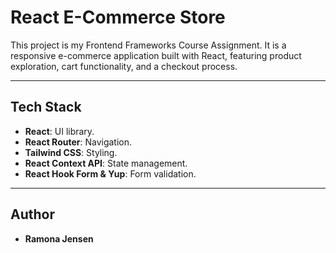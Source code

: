 # **React E-Commerce Store**

This project is my Frontend Frameworks Course Assignment. It is a responsive e-commerce application built with React, featuring product exploration, cart functionality, and a checkout process.

---

## **Tech Stack**

- **React**: UI library.
- **React Router**: Navigation.
- **Tailwind CSS**: Styling.
- **React Context API**: State management.
- **React Hook Form & Yup**: Form validation.

---

## **Author**

- **Ramona Jensen**
